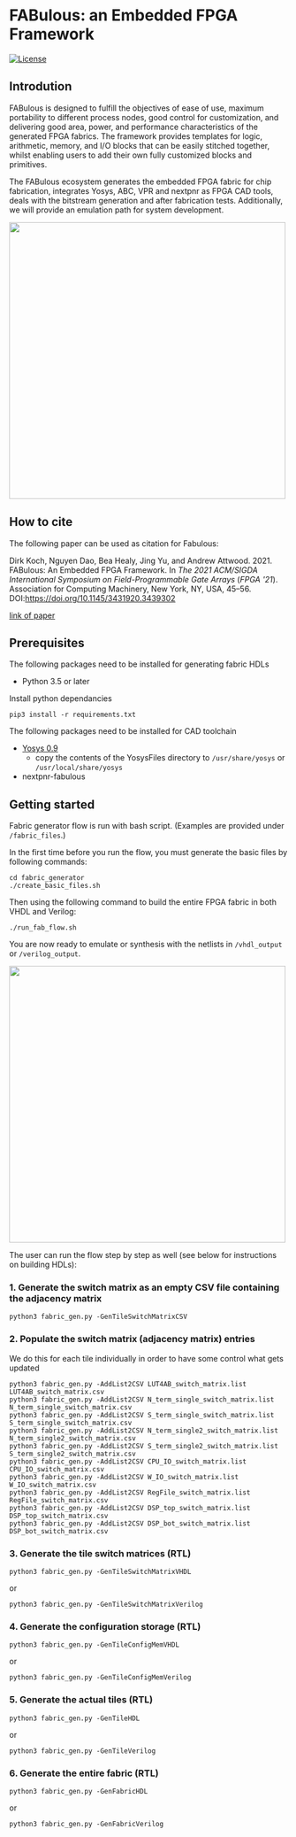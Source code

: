 # FABulous: an Embedded FPGA Framework
[![License](https://img.shields.io/badge/License-Apache%202.0-blue.svg)](https://opensource.org/licenses/Apache-2.0)

## Introdution
FABulous is designed to fulfill the objectives of ease of use, maximum portability to different process nodes, good control for customization, and delivering good area, power, and performance characteristics of the generated FPGA fabrics. The framework provides templates for logic, arithmetic, memory, and I/O blocks that can be easily stitched together, whilst enabling users to add their own fully customized blocks and primitives.

The FABulous ecosystem generates the embedded FPGA fabric for chip fabrication, integrates Yosys, ABC, VPR and nextpnr as FPGA CAD tools, deals with the bitstream generation and after fabrication tests. Additionally, we will provide an emulation path for system development.

<img src="https://www.dropbox.com/s/g6wrtom681nr7tb/fabulous_ecosystem.png?raw=1" width="500"/>


## How to cite

The following paper can be used as citation for Fabulous:

Dirk Koch, Nguyen Dao, Bea Healy, Jing Yu, and Andrew Attwood. 2021. FABulous: An Embedded FPGA Framework. In <i>The 2021 ACM/SIGDA International Symposium on Field-Programmable Gate Arrays</i> (<i>FPGA '21</i>). Association for Computing Machinery, New York, NY, USA, 45–56. DOI:https://doi.org/10.1145/3431920.3439302

[link of paper]

[link of paper]:https://dl.acm.org/doi/pdf/10.1145/3431920.3439302

## Prerequisites
The following packages need to be installed for generating fabric HDLs
 - Python 3.5 or later

Install python dependancies
```
pip3 install -r requirements.txt
```

The following packages need to be installed for CAD toolchain
 - [Yosys 0.9](http://www.clifford.at/yosys/download.html)
   - copy the contents of the YosysFiles directory to `/usr/share/yosys` or `/usr/local/share/yosys`
 - nextpnr-fabulous
 

## Getting started

Fabric generator flow is run with bash script. (Examples are provided under ```/fabric_files```.)

In the first time before you run the flow, you must generate the basic files by following commands:
```
cd fabric_generator
./create_basic_files.sh
```
Then using the following command to build the entire FPGA fabric in both VHDL and Verilog:
```
./run_fab_flow.sh
```
You are now ready to emulate or synthesis with the netlists in ```/vhdl_output``` or ```/verilog_output```.


<img src="https://www.dropbox.com/s/frnugxm1kjvv947/FABulous_flow2.png?raw=1" width="500"/>


The user can run the flow step by step as well (see below for instructions on building HDLs):

### 1. Generate the switch matrix as an empty CSV file containing the adjacency matrix
```
python3 fabric_gen.py -GenTileSwitchMatrixCSV
```

### 2. Populate the switch matrix (adjacency matrix) entries
We do this for each tile individually in order to have some control what gets updated
```
python3 fabric_gen.py -AddList2CSV LUT4AB_switch_matrix.list LUT4AB_switch_matrix.csv
python3 fabric_gen.py -AddList2CSV N_term_single_switch_matrix.list N_term_single_switch_matrix.csv
python3 fabric_gen.py -AddList2CSV S_term_single_switch_matrix.list S_term_single_switch_matrix.csv
python3 fabric_gen.py -AddList2CSV N_term_single2_switch_matrix.list N_term_single2_switch_matrix.csv
python3 fabric_gen.py -AddList2CSV S_term_single2_switch_matrix.list S_term_single2_switch_matrix.csv
python3 fabric_gen.py -AddList2CSV CPU_IO_switch_matrix.list CPU_IO_switch_matrix.csv
python3 fabric_gen.py -AddList2CSV W_IO_switch_matrix.list W_IO_switch_matrix.csv
python3 fabric_gen.py -AddList2CSV RegFile_switch_matrix.list RegFile_switch_matrix.csv
python3 fabric_gen.py -AddList2CSV DSP_top_switch_matrix.list DSP_top_switch_matrix.csv
python3 fabric_gen.py -AddList2CSV DSP_bot_switch_matrix.list DSP_bot_switch_matrix.csv
```

### 3. Generate the tile switch matrices (RTL)
```
python3 fabric_gen.py -GenTileSwitchMatrixVHDL
```
or
```
python3 fabric_gen.py -GenTileSwitchMatrixVerilog
```

### 4. Generate the configuration storage (RTL)
```
python3 fabric_gen.py -GenTileConfigMemVHDL
```
or
```
python3 fabric_gen.py -GenTileConfigMemVerilog
```

### 5. Generate the actual tiles (RTL)
```
python3 fabric_gen.py -GenTileHDL
```
or
```
python3 fabric_gen.py -GenTileVerilog
```

### 6. Generate the entire fabric (RTL)
```
python3 fabric_gen.py -GenFabricHDL
```
or
```
python3 fabric_gen.py -GenFabricVerilog
```

